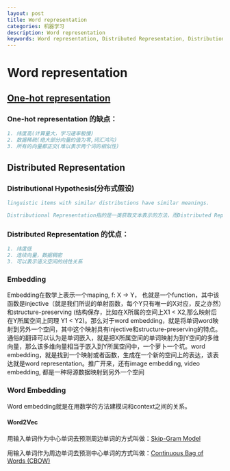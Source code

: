 ```yaml
---
layout: post
title: Word representation
categories: 机器学习
description: Word representation
keywords: Word representation, Distributed Representation, Distributional Hypothesis, 分布式假设, Word Embedding, Embedding, word2vec
---
```


# Word representation

## [One-hot representation](https://en.wikipedia.org/wiki/One-hot)

### One-hot representation 的缺点：

``` comments
1. 纬度高(计算量大，学习速率极慢)
2. 数据稀疏(绝大部分向量的值为零,词汇鸿沟)
3. 所有的向量都正交(难以表示两个词的相似性)
```

## Distributed Representation

### Distributional Hypothesis(分布式假设)

``` comments
linguistic items with similar distributions have similar meanings.
```

``` comments
Distributional Representation指的是一类获取文本表示的方法，而Distributed Representation指的是文本表示的形式，就是低维、稠密的连续向量。
```

### Distributed Representation 的优点：

``` comments
1. 纬度低
2. 连续向量，数据稠密
3. 可以表示语义空间的线性关系
```

### Embedding

Embedding在数学上表示一个maping, f: X -> Y， 也就是一个function，其中该函数是injective（就是我们所说的单射函数，每个Y只有唯一的X对应，反之亦然）和structure-preserving (结构保存，比如在X所属的空间上X1 < X2,那么映射后在Y所属空间上同理 Y1 < Y2)。那么对于word embedding，就是将单词word映射到另外一个空间，其中这个映射具有injective和structure-preserving的特点。通俗的翻译可以认为是单词嵌入，就是把X所属空间的单词映射为到Y空间的多维向量，那么该多维向量相当于嵌入到Y所属空间中，一个萝卜一个坑。word embedding，就是找到一个映射或者函数，生成在一个新的空间上的表达，该表达就是word representation。推广开来，还有image embedding, video embedding, 都是一种将源数据映射到另外一个空间

### Word Embedding

Word embedding就是在用数学的方法建模词和context之间的关系。

#### Word2Vec

用输入单词作为中心单词去预测周边单词的方式叫做：[Skip-Gram Model](http://mccormickml.com/2016/04/19/word2vec-tutorial-the-skip-gram-model/)

用输入单词作为周边单词去预测中心单词的方式叫做：[Continuous Bag of Words (CBOW)](https://iksinc.wordpress.com/tag/continuous-bag-of-words-cbow/)